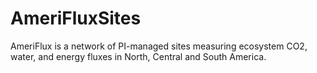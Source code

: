 # AmeriFluxSites
AmeriFlux is a network of PI-managed sites measuring ecosystem CO2, water, and energy fluxes in North, Central and South America. 
